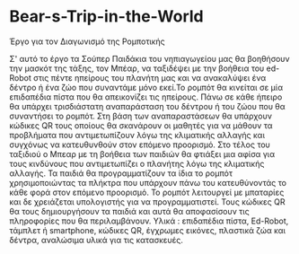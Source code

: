 # Bear-s-Trip-in-the-World
Έργο για τον Διαγωνισμό της Ρομποτικής

Σ' αυτό το έργο τα Σούπερ Παιδάκια του νηπιαγωγείου μας θα βοηθήσουν την μασκότ της τάξης, τον Μπέαρ, να ταξιδέψει με την βοήθεια του ed-Robot στις πέντε ηπείρους του πλανήτη μας και να ανακαλύψει ένα δέντρο ή ένα ζώο που συναντάμε μόνο εκεί.Το ρομπότ θα κινείται σε μία επιδαπέδια πίστα που θα απεικονίζει τις ηπείρους. Πάνω σε κάθε ήπειρο θα υπάρχει τρισδιάστατη αναπαράσταση του δέντρου ή του ζώου που θα συναντήσει το ρομπότ. Στη βάση των αναπαραστάσεων θα υπάρχουν κώδικες QR τους οποίους θα σκανάρουν οι μαθητές για να μάθουν τα προβλήματα που αντιμετωπίζουν λόγω της κλιματικής αλλαγής και συγχόνως να κατευθυνθούν στον επόμενο προορισμό. Στο τέλος του ταξιδιού ο Μπεαρ με τη βοήθεια των παιδιών θα φτιάξει μια αφίσα για τους κινδύνους που αντιμετωπίζει ο πλανήτης λόγω της κλιματικής αλλαγής.
Τα παιδιά θα προγραμματίζουν τα ίδια το ρομπότ χρησιμοποιώντας τα πλήκτρα που υπάρχουν πάνω του κατευθύνοντάς το κάθε φορά στον επόμενο προορισμό. Το ρομπότ λειτουργεί με μπαταρίες και δε χρειάζεται υπολογιστής για να προγραμματιστεί.
Τους κώδικες QR θα τους δημιουργήσουν τα παιδιά και αυτά θα αποφασίσουν τις πληροφορίες που θα περιλαμβάνουν.
Υλικά : επιδαπέδια πίστα, Ed-Robot, τάμπλετ ή smartphone, κώδικες QR, έγχρωμες εικόνες, πλαστικά ζώα και δέντρα, αναλώσιμα υλικά για τις κατασκευές.

